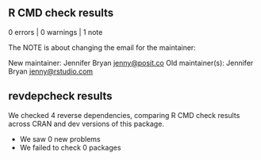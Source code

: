 ## R CMD check results

0 errors | 0 warnings | 1 note

The NOTE is about changing the email for the maintainer:

 New maintainer:
    Jennifer Bryan <jenny@posit.co>
  Old maintainer(s):
    Jennifer Bryan <jenny@rstudio.com>

## revdepcheck results

We checked 4 reverse dependencies, comparing R CMD check results across CRAN and dev versions of this package.

 * We saw 0 new problems
 * We failed to check 0 packages
